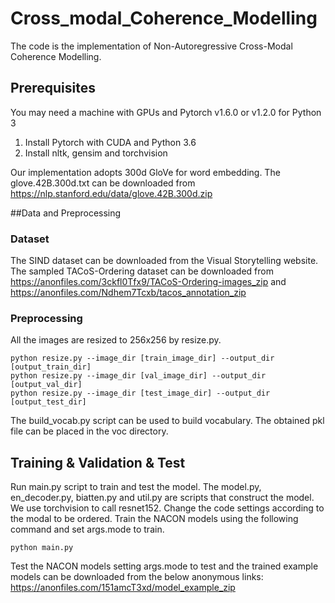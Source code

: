 # Cross_modal_Coherence_Modelling
The code is the implementation of Non-Autoregressive Cross-Modal Coherence Modelling.
## Prerequisites
You may need a machine with GPUs and Pytorch v1.6.0 or v1.2.0 for Python 3

1. Install Pytorch with CUDA and Python 3.6
2. Install nltk, gensim and torchvision

Our implementation adopts 300d GloVe for word embedding. 
The glove.42B.300d.txt can be downloaded from https://nlp.stanford.edu/data/glove.42B.300d.zip

##Data and Preprocessing
### Dataset
The SIND dataset can be downloaded from the Visual Storytelling website.
The sampled TACoS-Ordering dataset  can be downloaded from https://anonfiles.com/3ckfl0Tfx9/TACoS-Ordering-images_zip and https://anonfiles.com/Ndhem7Tcxb/tacos_annotation_zip
### Preprocessing
All the images are resized to 256x256 by resize.py. 

```
python resize.py --image_dir [train_image_dir] --output_dir [output_train_dir]
python resize.py --image_dir [val_image_dir] --output_dir [output_val_dir]
python resize.py --image_dir [test_image_dir] --output_dir [output_test_dir]
```

The build_vocab.py script can be used to build vocabulary.  The obtained pkl file can be placed in the voc directory.

## Training & Validation & Test
Run main.py script to train and test the model. The model.py, en_decoder.py, biatten.py and util.py are scripts that construct the model. We use torchvision to call resnet152. Change the code settings according to the modal to be ordered. 
Train the NACON models using the following command and set args.mode to train.

```
python main.py
```

Test the NACON models setting args.mode to test and the trained example models can be downloaded from the below anonymous links: https://anonfiles.com/151amcT3xd/model_example_zip


